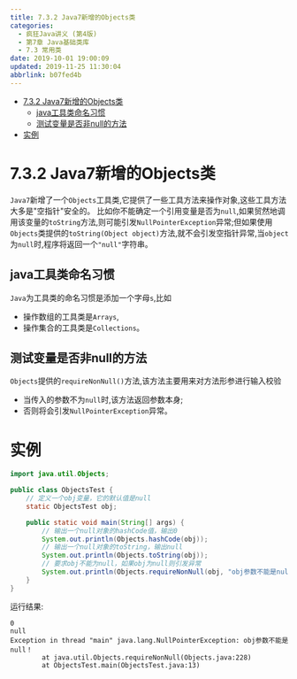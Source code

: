 ```yaml
---
title: 7.3.2 Java7新增的Objects类
categories: 
  - 疯狂Java讲义 (第4版)
  - 第7章 Java基础类库
  - 7.3 常用类
date: 2019-10-01 19:00:09
updated: 2019-11-25 11:30:04
abbrlink: b07fed4b
---
```

<div id='my_toc'>

- [7.3.2 Java7新增的Objects类](/JavaReadingNotes/b07fed4b/#7-3-2-Java7新增的Objects类)
    - [java工具类命名习惯](/JavaReadingNotes/b07fed4b/#java工具类命名习惯)
    - [测试变量是否非null的方法](/JavaReadingNotes/b07fed4b/#测试变量是否非null的方法)
- [实例](/JavaReadingNotes/b07fed4b/#实例)

</div>
<!--more-->
<script>if (navigator.platform.toLowerCase() == 'win32'){document.getElementById('my_toc').style.display = 'none';}</script>

<!--end-->
<!--SSTStart-->
# 7.3.2 Java7新增的Objects类 #
`Java7`新增了一个`Objects`工具类,它提供了一些工具方法来操作对象,这些工具方法大多是"空指针"安全的。
比如你不能确定一个引用变量是否为`null`,如果贸然地调用该变量的`toString`方法,则可能引发`NullPointerException`异常;但如果使用`Objects`类提供的`toString(Object object)`方法,就不会引发空指针异常,当`object`为`null`时,程序将返回一个`"null"`字符串。
## java工具类命名习惯 ##
`Java`为工具类的命名习惯是添加一个字母`s`,比如
- 操作数组的工具类是`Arrays`,
- 操作集合的工具类是`Collections`。

## 测试变量是否非null的方法 ##
`Objects`提供的`requireNonNull()`方法,该方法主要用来对方法形参进行输入校验
- 当传入的参数不为`null`时,该方法返回参数本身;
- 否则将会引发`NullPointerException`异常。

<!--SSTStop-->
# 实例 #
```java
import java.util.Objects;

public class ObjectsTest {
	// 定义一个obj变量，它的默认值是null
	static ObjectsTest obj;

	public static void main(String[] args) {
		// 输出一个null对象的hashCode值，输出0
		System.out.println(Objects.hashCode(obj));
		// 输出一个null对象的toString，输出null
		System.out.println(Objects.toString(obj));
		// 要求obj不能为null，如果obj为null则引发异常
		System.out.println(Objects.requireNonNull(obj, "obj参数不能是null！"));
	}
}
```
运行结果:
```
0
null
Exception in thread "main" java.lang.NullPointerException: obj参数不能是null！
        at java.util.Objects.requireNonNull(Objects.java:228)
        at ObjectsTest.main(ObjectsTest.java:13)
```


